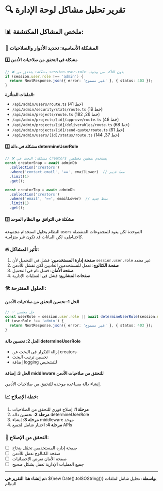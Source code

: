 # 🔍 تقرير تحليل مشاكل لوحة الإدارة

## 📊 ملخص المشاكل المكتشفة:

### 🚨 المشكلة الأساسية: تحديد الأدوار والصلاحيات

#### 1️⃣ **مشكلة في التحقق من صلاحيات الأدمن**
```typescript
// ❌ مشكلة: يتحقق من session.user.role بدون التأكد من وجوده
if (session.user.role !== 'admin') {
  return NextResponse.json({ error: 'غير مسموح' }, { status: 403 });
}
```

**الملفات المتأثرة:**
- `/api/admin/users/route.ts` (خط 41)
- `/api/admin/security/stats/route.ts` (خط 19)  
- `/api/admin/projects/route.ts` (خط 26, 182)
- `/api/admin/projects/[id]/approve/route.ts` (خط 48)
- `/api/admin/projects/[id]/deliverables/route.ts` (خط 68)
- `/api/admin/projects/[id]/send-quote/route.ts` (خط 61)
- `/api/admin/users/[id]/status/route.ts` (خط 37, 144)

#### 2️⃣ **مشكلة في دالة determineUserRole**
```typescript
// ❌ مشكلة: البحث في creators يستخدم نمطين مختلفين
const creatorSnap = await adminDb
  .collection('creators')
  .where('contact.email', '==', emailLower)  // نمط قديم
  .limit(1)
  .get();

const creatorTop = await adminDb
  .collection('creators')
  .where('email', '==', emailLower)  // نمط جديد
  .limit(1)
  .get();
```

#### 3️⃣ **مشكلة في التوافق مع النظام الموحد**
النظام يحاول استخدام مجموعة `users` الموحدة لكن يعود للمجموعات المنفصلة كاحتياطي، لكن البيانات قد تكون غير متزامنة.

### 🔥 تأثير المشاكل:

1. **صفحة إدارة المستخدمين**: فشل في التحميل لأن `session.user.role` غير محدد
2. **صفحة الكتالوج**: تعمل للمستخدمين العاديين لكن تفشل للأدمن
3. **صفحة الأمان**: فشل تام في التحميل
4. **صفحات المشاريع**: فشل في العمليات الإدارية

### 🛠️ الحلول المقترحة:

#### الحل 1: تحسين التحقق من صلاحيات الأدمن
```typescript
// ✅ حل محسن
const userRole = session.user.role || await determineUserRole(session.user.email);
if (userRole !== 'admin') {
  return NextResponse.json({ error: 'غير مسموح' }, { status: 403 });
}
```

#### الحل 2: تحسين دالة determineUserRole
- إزالة التكرار في البحث عن creators
- تحسين ترتيب البحث
- إضافة logging للتشخيص

#### الحل 3: إضافة middleware للتحقق من صلاحيات الأدمن
إنشاء دالة مساعدة موحدة للتحقق من صلاحيات الأدمن.

### 📈 خطة الإصلاح:

1. **مرحلة 1**: إصلاح فوري للتحقق من الصلاحيات
2. **مرحلة 2**: تحسين دالة determineUserRole  
3. **مرحلة 3**: إنشاء middleware موحد
4. **مرحلة 4**: اختبار شامل لجميع APIs

### 🎯 التحقق من الإصلاح:

- [ ] صفحة إدارة المستخدمين تحمّل بنجاح
- [ ] صفحة الكتالوج تعمل للأدمن
- [ ] صفحة الأمان تعرض الإحصائيات
- [ ] جميع العمليات الإدارية تعمل بشكل صحيح

---

**تم إنشاء هذا التقرير في:** ${new Date().toISOString()}
**بواسطة:** تحليل شامل لملفات النظام
